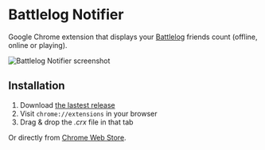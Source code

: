 Battlelog Notifier
==================

Google Chrome extension that displays your [Battlelog](http://battlelog.battlefield.com) friends count (offline, online or playing).

![Battlelog Notifier screenshot](https://raw.github.com/Narno/Battlelog-Notifier/master/doc/screenshot_640x400.png "Battlelog Notifier screenshot")

Installation
------------

1. Download [the lastest release](https://github.com/Narno/Battlelog-Notifier/releases)
2. Visit ```chrome://extensions``` in your browser
3. Drag & drop the _.crx_ file in that tab

Or directly from [Chrome Web Store](https://chrome.google.com/webstore/detail/battlelog-notifier/njkakciembpbejlkhknobdjkldkkieeg).
